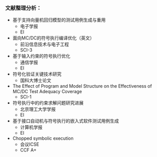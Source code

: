 ### 文献整理分析：

- 基于支持向量机回归模型的测试用例生成与重用
  - 电子学报
  - EI
- 面向MC/DC的符号执行编译优化（英文）
  - 前沿信息技术与电子工程
  - SCI-3
- 基于输入约束的符号执行优化
  - 通信学报
  - EI
- 符号化验证关键技术研究
  - 国科大博士论文
- The Effect of Program and Model Structure on the Effectiveness of MC/DC Test Adequacy Coverage
  - SCI-1
- 符号执行中的约束求解问题研究进展
  - 北京理工大学学报
  - EI
- 基于接口自动机与符号执行的嵌入式软件测试用例生成
  - 计算机学报
  - EI
- Chopped symbolic execution
  - 会议ICSE
  - CCF A+
